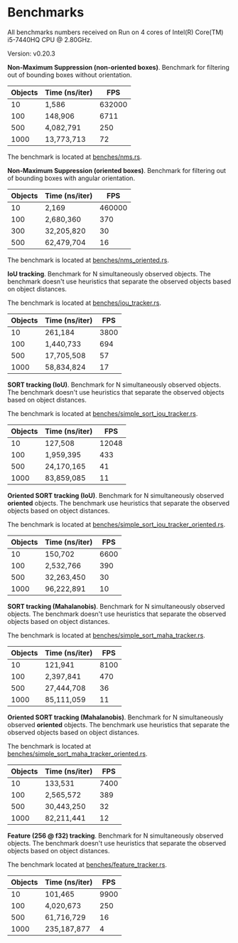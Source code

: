 # Benchmarks

All benchmarks numbers received on Run on 4 cores of Intel(R) Core(TM) i5-7440HQ CPU @ 2.80GHz.

Version: v0.20.3

**Non-Maximum Suppression (non-oriented boxes)**. Benchmark for filtering out of bounding boxes without orientation. 

| Objects | Time (ns/iter) | FPS    |
|---------|----------------|--------|
| 10      | 1,586          | 632000 |
| 100     | 148,906        | 6711   |
| 500     | 4,082,791      | 250    |
| 1000    | 13,773,713     | 72     |

The benchmark is located at [benches/nms.rs](benches/nms.rs).

**Non-Maximum Suppression (oriented boxes)**. Benchmark for filtering out of bounding boxes with angular orientation. 

| Objects | Time (ns/iter) | FPS    |
|---------|----------------|--------|
| 10      | 2,169          | 460000 |
| 100     | 2,680,360      | 370    |
| 300     | 32,205,820     | 30     |
| 500     | 62,479,704     | 16     |

The benchmark is located at [benches/nms_oriented.rs](benches/nms_oriented.rs).

**IoU tracking**. Benchmark for N simultaneously observed objects. The benchmark doesn't use heuristics that 
separate the observed objects based on object distances.

The benchmark is located at [benches/iou_tracker.rs](benches/iou_tracker.rs).

| Objects | Time (ns/iter) | FPS  |
|---------|----------------|------|
| 10      | 261,184        | 3800 |
| 100     | 1,440,733      | 694  |
| 500     | 17,705,508     | 57   |
| 1000    | 58,834,824     | 17   |

**SORT tracking (IoU)**. Benchmark for N simultaneously observed objects. The benchmark doesn't use heuristics that 
separate the observed objects based on object distances.

The benchmark is located at [benches/simple_sort_iou_tracker.rs](benches/simple_sort_iou_tracker.rs).

| Objects | Time (ns/iter) | FPS   |
|---------|----------------|-------|
| 10      | 127,508        | 12048 |
| 100     | 1,959,395      | 433   |
| 500     | 24,170,165     | 41    |
| 1000    | 83,859,085     | 11    |


**Oriented SORT tracking (IoU)**. Benchmark for N simultaneously observed **oriented** objects. The benchmark use 
heuristics that separate the observed objects based on object distances.

The benchmark is located at [benches/simple_sort_iou_tracker_oriented.rs](benches/simple_sort_iou_tracker_oriented.rs).

| Objects | Time (ns/iter) | FPS  |
|---------|----------------|------|
| 10      | 150,702        | 6600 |
| 100     | 2,532,766      | 390  |
| 500     | 32,263,450     | 30   |
| 1000    | 96,222,891     | 10   |

**SORT tracking (Mahalanobis)**. Benchmark for N simultaneously observed objects. The benchmark doesn't use heuristics 
that separate the observed objects based on object distances.

The benchmark is located at [benches/simple_sort_maha_tracker.rs](benches/simple_sort_maha_tracker.rs).

| Objects | Time (ns/iter) | FPS  |
|---------|----------------|------|
| 10      | 121,941        | 8100 |
| 100     | 2,397,841      | 470  |
| 500     | 27,444,708     | 36   |
| 1000    | 85,111,059     | 11   |

**Oriented SORT tracking (Mahalanobis)**. Benchmark for N simultaneously observed **oriented** objects. The benchmark 
use heuristics that separate the observed objects based on object distances.

The benchmark is located at [benches/simple_sort_maha_tracker_oriented.rs](benches/simple_sort_maha_tracker_oriented.rs).

| Objects | Time (ns/iter) | FPS  |
|---------|----------------|------|
| 10      | 133,531        | 7400 |
| 100     | 2,565,572      | 389  |
| 500     | 30,443,250     | 32   |
| 1000    | 82,211,441     | 12   |

**Feature (256 @ f32) tracking**. Benchmark for N simultaneously observed objects. The benchmark doesn't use heuristics that separate the observed objects 
based on object distances.

The benchmark located at [benches/feature_tracker.rs](benches/feature_tracker.rs).


| Objects | Time (ns/iter) | FPS  |
|---------|----------------|------|
| 10      | 101,465        | 9900 |
| 100     | 4,020,673      | 250  |
| 500     | 61,716,729     | 16   |
| 1000    | 235,187,877    | 4    |
